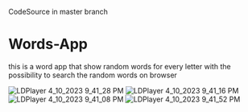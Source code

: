 


CodeSource in master branch
# Words-App
this is a word app that show random words for every letter with the possibility to search the random words on browser

![LDPlayer 4_10_2023 9_41_28 PM](https://user-images.githubusercontent.com/46532471/231004707-3f805cdc-edcb-449f-ad87-8332d4b8cc43.png)
![LDPlayer 4_10_2023 9_41_16 PM](https://user-images.githubusercontent.com/46532471/231004711-6ec93515-da68-4da1-9c0e-8fd6c29a286a.png)
![LDPlayer 4_10_2023 9_41_08 PM](https://user-images.githubusercontent.com/46532471/231004716-16cfa880-e9e9-4e59-b9a4-fb76efa97007.png)
![LDPlayer 4_10_2023 9_41_52 PM](https://user-images.githubusercontent.com/46532471/231004717-a594e156-c313-42a3-ac33-585aeb73acad.png)

